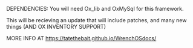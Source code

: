 DEPENDENCIES:
You will need Ox_lib and OxMySql for this framework.


This will be recieving an update that will include patches, and many new things (AND OX INVENTORY SUPPORT)

MORE INFO AT <a>https://tatethebait.github.io/WrenchOSdocs/</a>

